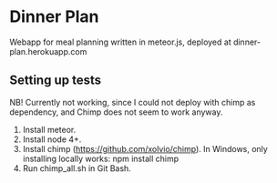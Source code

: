 # Dinner Plan
Webapp for meal planning written in meteor.js, deployed at dinner-plan.herokuapp.com



## Setting up tests

NB! Currently not working, since I could not deploy with chimp as dependency,
and Chimp does not seem to work anyway.

1. Install meteor.
2. Install node 4+.
3. Install chimp (https://github.com/xolvio/chimp). In Windows, only installing locally works: npm install chimp 
4. Run chimp_all.sh in Git Bash.

